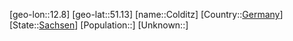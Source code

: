 ﻿---
location: [51.13,12.8]
type: City
tags:
- geo/City


SpocWebEntityId: 29640
isDeleted: false
confidential: public

---
[geo-lon::12.8]
[geo-lat::51.13]
[name::Colditz]
[Country::[Germany](geo/Continent/Europe/Germany.md)]
[State::[Sachsen](geo/Continent/Europe/Germany/Sachsen.md)]
[Population::]
[Unknown::]

